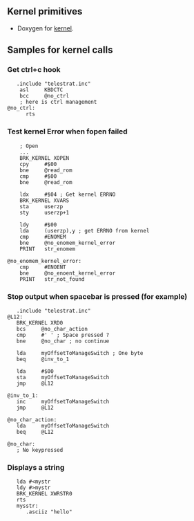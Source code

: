 #


## Kernel primitives

* Doxygen for [kernel](doxygen/kernel).

## Samples for kernel calls

### Get ctrl+c hook

``` ca65
   .include "telestrat.inc"
    asl     KBDCTC
    bcc     @no_ctrl
    ; here is ctrl management
@no_ctrl:
      rts

```

### Test kernel Error when fopen failed

``` ca65
    ; Open
    ... 
    BRK_KERNEL XOPEN 
    cpy     #$00
    bne     @read_rom 
    cmp     #$00
    bne     @read_rom 

    ldx     #$04 ; Get kernel ERRNO
    BRK_KERNEL XVARS
    sta     userzp
    sty     userzp+1

    ldy     #$00
    lda     (userzp),y ; get ERRNO from kernel
    cmp     #ENOMEM
    bne     @no_enomem_kernel_error
    PRINT   str_enomem

@no_enomem_kernel_error:
    cmp     #ENOENT
    bne     @no_enoent_kernel_error
    PRINT   str_not_found
```


### Stop output when spacebar is pressed (for example)

``` ca65
   .include "telestrat.inc"
@L12:
   BRK_KERNEL XRD0
   bcs     @no_char_action
   cmp     #' ' ; Space pressed ?
   bne     @no_char ; no continue

   lda     myOffsetToManageSwitch ; One byte
   beq     @inv_to_1

   lda     #$00
   sta     myOffsetToManageSwitch
   jmp     @L12

@inv_to_1:
   inc     myOffsetToManageSwitch
   jmp     @L12

@no_char_action:
   lda     myOffsetToManageSwitch
   beq     @L12

@no_char:
   ; No keypressed
```

### Displays a string

``` ca65
   lda #<mystr
   ldy #>mystr
   BRK_KERNEL XWRSTR0
   rts
   mysstr:
      .asciiz "hello" 
```   

